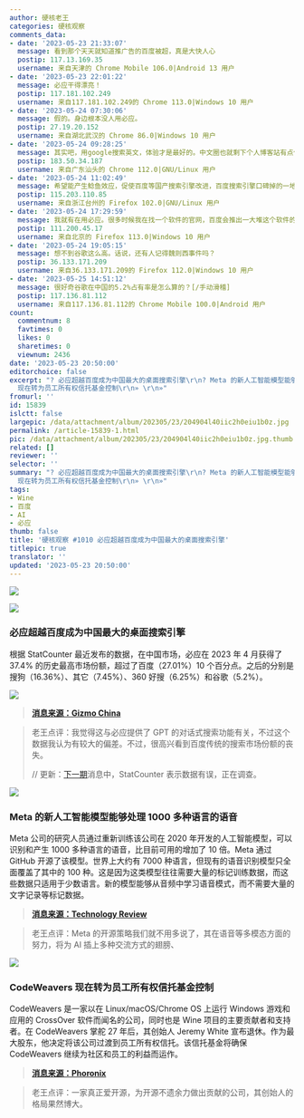 ```yaml
---
author: 硬核老王
categories: 硬核观察
comments_data:
- date: '2023-05-23 21:33:07'
  message: 看到那个天天就知道推广告的百度被超，真是大快人心
  postip: 117.13.169.35
  username: 来自天津的 Chrome Mobile 106.0|Android 13 用户
- date: '2023-05-23 22:01:22'
  message: 必应干得漂亮！
  postip: 117.181.102.249
  username: 来自117.181.102.249的 Chrome 113.0|Windows 10 用户
- date: '2023-05-24 07:30:06'
  message: 假的。身边根本没人用必应。
  postip: 27.19.20.152
  username: 来自湖北武汉的 Chrome 86.0|Windows 10 用户
- date: '2023-05-24 09:28:25'
  message: 其实吧，用google搜索英文，体验才是最好的。中文圈也就剩下个人博客站有点价值
  postip: 183.50.34.187
  username: 来自广东汕头的 Chrome 112.0|GNU/Linux 用户
- date: '2023-05-24 11:02:49'
  message: 希望能产生鲶鱼效应，促使百度等国产搜索引擎改进，百度搜索引擎口碑掉的一地！
  postip: 115.203.110.85
  username: 来自浙江台州的 Firefox 102.0|GNU/Linux 用户
- date: '2023-05-24 17:29:59'
  message: 我就有在用必应。很多时候我在找一个软件的官网，百度会推出一大堆这个软件的相关话题，但是翻几页也找不到人家的官网。
  postip: 111.200.45.17
  username: 来自北京的 Firefox 113.0|Windows 10 用户
- date: '2023-05-24 19:05:15'
  message: 想不到谷歌这么高。话说，还有人记得魏则西事件吗？
  postip: 36.133.171.209
  username: 来自36.133.171.209的 Firefox 112.0|Windows 10 用户
- date: '2023-05-25 14:51:12'
  message: 很好奇谷歌在中国的5.2%占有率是怎么算的？[/手动滑稽]
  postip: 117.136.81.112
  username: 来自117.136.81.112的 Chrome Mobile 100.0|Android 用户
count:
  commentnum: 8
  favtimes: 0
  likes: 0
  sharetimes: 0
  viewnum: 2436
date: '2023-05-23 20:50:00'
editorchoice: false
excerpt: "? 必应超越百度成为中国最大的桌面搜索引擎\r\n? Meta 的新人工智能模型能够处理 1000 多种语言的语音\r\n? CodeWeavers
  现在转为员工所有权信托基金控制\r\n» \r\n»"
fromurl: ''
id: 15839
islctt: false
largepic: /data/attachment/album/202305/23/204904l40iic2h0eiu1b0z.jpg
permalink: /article-15839-1.html
pic: /data/attachment/album/202305/23/204904l40iic2h0eiu1b0z.jpg.thumb.jpg
related: []
reviewer: ''
selector: ''
summary: "? 必应超越百度成为中国最大的桌面搜索引擎\r\n? Meta 的新人工智能模型能够处理 1000 多种语言的语音\r\n? CodeWeavers
  现在转为员工所有权信托基金控制\r\n» \r\n»"
tags:
- Wine
- 百度
- AI
- 必应
thumb: false
title: '硬核观察 #1010 必应超越百度成为中国最大的桌面搜索引擎'
titlepic: true
translator: ''
updated: '2023-05-23 20:50:00'
---
```


![](/data/attachment/album/202305/23/204904l40iic2h0eiu1b0z.jpg)


![](/data/attachment/album/202305/23/204918ku2z1w9n5nty9wvb.jpg)


### 必应超越百度成为中国最大的桌面搜索引擎


根据 StatCounter 最近发布的数据，在中国市场，必应在 2023 年 4 月获得了 37.4% 的历史最高市场份额，超过了百度（27.01%）10 个百分点。之后的分别是搜狗（16.36%）、其它（7.45%）、360 好搜（6.25%）和谷歌（5.2%）。


![](/data/attachment/album/202305/23/204939w2lkz0kbj5qqqm5k.jpg)



> 
> **[消息来源：Gizmo China](https://www.gizmochina.com/2023/05/22/microsoft-bing-overtakes-baidu-china-desktop-search-engine/)**
> 
> 
> 



> 
> 老王点评：我觉得这与必应提供了 GPT 的对话式搜索功能有关，不过这个数据我认为有较大的偏差。不过，很高兴看到百度传统的搜索市场份额的丧失。
> 
> 
> // 更新：[下一期](/article-15842-1.html)消息中，StatCounter 表示数据有误，正在调查。
> 
> 
> 


![](/data/attachment/album/202305/23/204951q14w41w3k2i47rkd.jpg)


### Meta 的新人工智能模型能够处理 1000 多种语言的语音


Meta 公司的研究人员通过重新训练该公司在 2020 年开发的人工智能模型，可以识别和产生 1000 多种语言的语音，比目前可用的增加了 10 倍。Meta 通过 GitHub 开源了该模型。世界上大约有 7000 种语言，但现有的语音识别模型只全面覆盖了其中的 100 种。这是因为这类模型往往需要大量的标记训练数据，而这些数据只适用于少数语言。新的模型能够从音频中学习语音模式，而不需要大量的文字记录等标记数据。



> 
> **[消息来源：Technology Review](https://www.technologyreview.com/2023/05/22/1073471/metas-new-ai-models-can-recognize-and-produce-speech-for-more-than-1000-languages/)**
> 
> 
> 



> 
> 老王点评：Meta 的开源策略我们就不用多说了，其在语音等多模态方面的努力，将为 AI 插上多种交流方式的翅膀、
> 
> 
> 


![](/data/attachment/album/202305/23/205011dpkkq95appuvkez6.jpg)


### CodeWeavers 现在转为员工所有权信托基金控制


CodeWeavers 是一家以在 Linux/macOS/Chrome OS 上运行 Windows 游戏和应用的 CrossOver 软件而闻名的公司，同时也是 Wine 项目的主要贡献者和支持者。在 CodeWeavers 掌舵 27 年后，其创始人 Jeremy White 宣布退休。作为最大股东，他决定将该公司过渡到员工所有权信托。该信托基金将确保 CodeWeavers 继续为社区和员工的利益而运作。



> 
> **[消息来源：Phoronix](https://www.phoronix.com/news/CodeWeavers-Employee-Trust)**
> 
> 
> 



> 
> 老王点评：一家真正爱开源，为开源不遗余力做出贡献的公司，其创始人的格局果然博大。
> 
> 
>